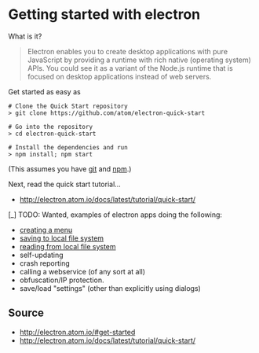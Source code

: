 # Getting started with electron

What is it?

> Electron enables you to create desktop applications with pure JavaScript by providing a runtime with rich native (operating system) APIs. You could see it as a variant of the Node.js runtime that is focused on desktop applications instead of web servers.

Get started as easy as

    # Clone the Quick Start repository
    > git clone https://github.com/atom/electron-quick-start

    # Go into the repository
    > cd electron-quick-start

    # Install the dependencies and run
    > npm install; npm start

(This assumes you have [git](../git/01_summary.md) and [npm](../npm/01_summary.md).)

Next, read the quick start tutorial...

 * http://electron.atom.io/docs/latest/tutorial/quick-start/

[_] TODO: Wanted, examples of electron apps doing the following:

 * [creating a menu](https://github.com/atom/electron/blob/master/docs/api/menu.md)
 * [saving to local file system](save_to_file.md)
 * [reading from local file system](save_to_file.md)
 * self-updating
 * crash reporting
 * calling a webservice (of any sort at all)
 * obfuscation/IP protection.
 * save/load "settings" (other than explicitly using dialogs)



## Source

 * http://electron.atom.io/#get-started
 * http://electron.atom.io/docs/latest/tutorial/quick-start/